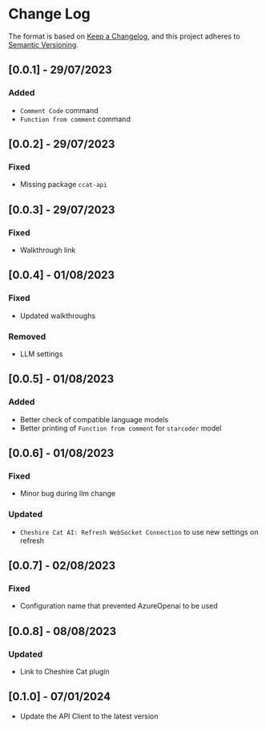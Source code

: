 # Change Log

The format is based on [Keep a Changelog](https://keepachangelog.com/en/1.0.0/),
and this project adheres to [Semantic Versioning](https://semver.org/spec/v2.0.0.html).

## [0.0.1] - 29/07/2023

### Added

- `Comment Code` command
- `Function from comment` command

## [0.0.2] - 29/07/2023

### Fixed

- Missing package `ccat-api`

## [0.0.3] - 29/07/2023

### Fixed

- Walkthrough link

## [0.0.4] - 01/08/2023

### Fixed

- Updated walkthroughs

### Removed

- LLM settings

## [0.0.5] - 01/08/2023

### Added

- Better check of compatible language models
- Better printing of `Function from comment` for `starcoder` model

## [0.0.6] - 01/08/2023

### Fixed

- Minor bug during llm change

### Updated

- `Cheshire Cat AI: Refresh WebSocket Connection` to use new settings on refresh

## [0.0.7] - 02/08/2023

### Fixed

- Configuration name that prevented AzureOpenai to be used

## [0.0.8] - 08/08/2023

### Updated

- Link to Cheshire Cat plugin

## [0.1.0] - 07/01/2024

- Update the API Client to the latest version
